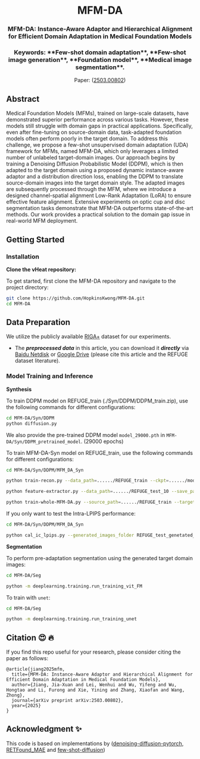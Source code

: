 <div align="center">
<h1>MFM-DA</h1>
<h3>MFM-DA: Instance-Aware Adaptor and Hierarchical Alignment for Efficient Domain Adaptation in Medical Foundation Models</h3>
<h3>Keywords: **Few-shot domain adaptation**, **Few-shot image generation**, **Foundation model**, **Medical image segmentation**.</h3>

Paper: ([2503.00802](https://www.arxiv.org/abs/2503.00802))

</div>

## Abstract
Medical Foundation Models (MFMs), trained on large-scale datasets, have demonstrated superior performance across various tasks. However, these models still struggle with domain gaps in practical applications. Specifically, even after fine-tuning on source-domain data, task-adapted foundation models often perform poorly in the target domain. To address this challenge, we propose a few-shot unsupervised domain adaptation (UDA) framework for MFMs, named MFM-DA, which only leverages a limited number of unlabeled target-domain images. Our approach begins by training a Denoising Diffusion Probabilistic Model (DDPM), which is then adapted to the target domain using a proposed dynamic instance-aware adaptor and a distribution direction loss, enabling the DDPM to translate source-domain images into the target domain style. The adapted images are subsequently processed through the MFM, where we introduce a designed channel-spatial alignment Low-Rank Adaptation (LoRA) to ensure effective feature alignment. Extensive experiments on optic cup and disc segmentation tasks demonstrate that MFM-DA outperforms state-of-the-art methods. Our work provides a practical solution to the domain gap issue in real-world MFM deployment.

## Getting Started
### Installation

**Clone the vHeat repository:**

To get started, first clone the MFM-DA repository and navigate to the project directory:

```bash
git clone https://github.com/HopkinsKwong/MFM-DA.git
cd MFM-DA
```

## Data Preparation
We utilize the publicly available [RIGA+](https://zenodo.org/record/6325549) dataset for our experiments. 

* The ***preprocessed data*** in this article, you can download it ***directly*** via [Baidu Netdisk](https://pan.baidu.com/s/1400JPodPk_zkcBGCspgMfQ?pwd=9dpo) or [Google Drive](https://drive.google.com/file/d/1lIBJTbRy2v6l3zary3YkXp4ZOwDPcrWl/view?usp=sharing) (please cite this article and the REFUGE dataset literature).

### Model Training and Inference

**Synthesis**

To train DDPM model on REFUGE_train (./Syn/DDPM/DDPM_train.zip), use the following commands for different configurations:
```bash
cd MFM-DA/Syn/DDPM
python diffusion.py
```
We also provide the pre-trained DDPM model `model_29000.pth` in `MFM-DA/Syn/DDPM_pretrained_model`. (29000 epochs)

To train MFM-DA-Syn model on REFUGE_train, use the following commands for different configurations:
```bash
cd MFM-DA/Syn/DDPM/MFM_DA_Syn

python train-recon.py --data_path=....../REFUGE_train --ckpt=....../model_29000.pth

python feature-extractor.py --data_path=....../REFUGE_test_10 --save_path=....../MFM-DA-Syn/source_feature.npy

python train-whole-MFM-DA.py --source_path=....../REFUGE_train --target_path=....../REFUGE_test_10 --source_feature_path=....../MFM-DA-Syn/source_feature.npy --target_feature_path=....../MFM-DA-Syn/target_feature_REFUGE_test_10.npy --ckpt_path=....../MFM-DA-Syn/ckpt_recon/recon.pt
```

If you only want to test the Intra-LPIPS performance:

```bash
cd MFM-DA/Syn/DDPM/MFM_DA_Syn

python cal_ic_lpips.py --generated_images_folder REFUGE_test_genetated_images_folder --cluster_centers_folder MFM-DA/Syn/DDPM/REFUGE_test_10
```


**Segmentation**

To perform pre-adaptation segmentation using the generated target domain images:

```bash
cd MFM-DA/Seg

python -m deeplearning.training.run_training_vit_FM
```

To train with `unet`:
```bash
cd MFM-DA/Seg

python -m deeplearning.training.run_training_unet
```


## Citation :heart_eyes: :fire:
If you find this repo useful for your research, please consider citing the paper as follows:
```
@article{jiang2025mfm,
  title={MFM-DA: Instance-Aware Adaptor and Hierarchical Alignment for Efficient Domain Adaptation in Medical Foundation Models},
  author={Jiang, Jia-Xuan and Lei, Wenhui and Wu, Yifeng and Wu, Hongtao and Li, Furong and Xie, Yining and Zhang, Xiaofan and Wang, Zhong},
  journal={arXiv preprint arXiv:2503.00802},
  year={2025}
}
```

## Acknowledgment :sparkles:
This code is based on implementations by ([denoising-diffusion-pytorch](https://github.com/lucidrains/denoising-diffusion-pytorch), [RETFound_MAE](https://github.com/rmaphoh/RETFound_MAE) and [few-shot-diffusion](https://github.com/sjtuplayer/few-shot-diffusion))
